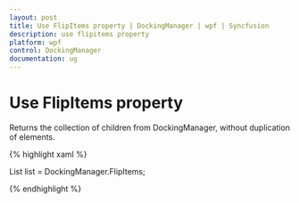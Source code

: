 ```yaml
---
layout: post
title: Use FlipItems property | DockingManager | wpf | Syncfusion
description: use flipitems property
platform: wpf
control: DockingManager
documentation: ug
---
```


# Use FlipItems property

Returns the collection of children from DockingManager, without duplication of elements.

{% highlight xaml %}

List<FrameworkElement> list = DockingManager.FlipItems;

{% endhighlight  %}


